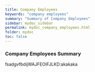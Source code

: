 ```yaml
---
title: Company Employees
keywords: "company employees"
summary: "Summary of Company Employees"
sidebar: mydoc_sidebar
permalink: mydoc_company_employees.html
folder: mydoc
toc: false
---
```


### Company Employees Summary
fsadgvfbdijWAJFEOIFJLKD:akakaka
